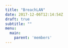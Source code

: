 ```yaml
---
title: "BreachLAN"
date: 2017-12-06T12:14:54Z
draft: true
subtitle: ""
menu:
  main:
    parent: 'members'
---
```



